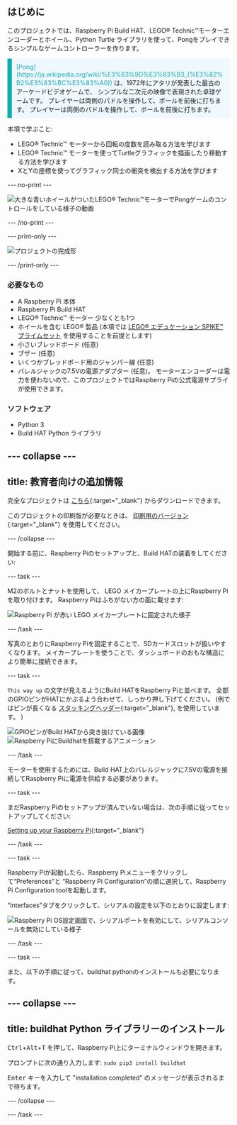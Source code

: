 ## はじめに

このプロジェクトでは、Raspberry Pi Build HAT、LEGO® Technic™モーターエンコーダーとホイール、Python Turtle ライブラリを使って、Pongをプレイできるシンプルなゲームコントローラーを作ります。

<p style="border-left: solid; border-width:10px; border-color: #0faeb0; background-color: aliceblue; padding: 10px;">
<span style="color: #0faeb0">[Pong](https://ja.wikipedia.org/wiki/%E3%83%9D%E3%83%B3_(%E3%82%B2%E3%83%BC%E3%83%A0))</span> は、1972年にアタリが発表した最古のアーケードビデオゲームで、 シンプルな二次元の映像で表現された卓球ゲームです。 プレイヤーは両側のパドルを操作して、ボールを前後に打ちます。 プレイヤーは両側のパドルを操作して、ボールを前後に打ちます。
</p>

本項で学ぶこと:
- LEGO® Technic™ モーターから回転の度数を読み取る方法を学びます
- LEGO® Technic™ モーターを使ってTurtleグラフィックを描画したり移動する方法を学びます
- XとYの座標を使ってグラフィック同士の衝突を検出する方法を学びます

--- no-print ---

![大きな青いホイールがついたLEGO® Technic™モーターでPongゲームのコントロールをしている様子の動画](images/pong_gif.gif)

--- /no-print ---

--- print-only ---

![プロジェクトの完成形](images/finished.JPG)

--- /print-only ---

### 必要なもの

+ A Raspberry Pi 本体
+ Raspberry Pi Build HAT
+ LEGO® Technic™ モーター 少なくとも1つ
+ ホイールを含む LEGO® 製品 (本項では [LEGO® エデュケーション SPIKE™ プライムセット](https://education.lego.com/en-gb/product/spike-prime) を使用することを前提とします)
+ 小さいブレッドボード (任意)
+ ブザー (任意)
+ いくつかブレッドボード用のジャンパー線 (任意)
+ バレルジャックの7.5Vの電源アダプター (任意)。 モーターエンコーダーは電力を使わないので、このプロジェクトではRaspberry Piの公式電源サプライが使用できます。

### ソフトウェア

+ Python 3
+ Build HAT Python ライブラリ

--- collapse ---
---
title: 教育者向けの追加情報
---

完全なプロジェクトは [こちら](https://rpf.io/p/en/lego-game-controller-get){:target="_blank"} からダウンロードできます。

このプロジェクトの印刷版が必要なときは、 [印刷用のバージョン](https://projects.raspberrypi.org/en/projects/lego-game-controller/print){:target="_blank"} を使用してください。

--- /collapse ---

開始する前に、Raspberry Piのセットアップと、Build HATの装着をしてください:

--- task ---

M2のボルトとナットを使用して、 LEGO メイカープレートの上にRaspberry Piを取り付けます。 Raspberry Piはふちがない方の面に載せます:

 ![Raspberry Pi が赤い LEGO メイカープレートに固定された様子](images/build_11.jpg)

--- /task ---

写真のとおりにRaspberry Piを固定することで、SDカードスロットが扱いやすくなります。 メイカープレートを使うことで、ダッシュボードのおもな構造により簡単に接続できます。

--- task ---

`This way up` の文字が見えるようにBuild HATをRaspberry Piと並べます。 全部のGPIOピンがHATにかぶるよう合わせて、しっかり押し下げてください。 (例ではピンが長くなる [スタッキングヘッダー](https://www.adafruit.com/product/2223){:target="_blank"}, を使用しています。 )

![GPIOピンがBuild HATから突き抜けている画像](images/build_15.jpg) ![Raspberry PiにBuildhatを搭載するアニメーション](images/haton.gif)

--- /task ---

モーターを使用するためには、Build HAT上のバレルジャックに7.5Vの電源を接続してRaspberry Piに電源を供給する必要があります。

--- task ---

まだRaspberry Piのセットアップが済んでいない場合は、次の手順に従ってセットアップしてください:

[Setting up your Raspberry Pi](https://projects.raspberrypi.org/en/projects/raspberry-pi-setting-up){:target="_blank"}

--- /task ---

--- task ---

Raspberry Piが起動したら、Raspberry Piメニューをクリックして“Preferences”と “Raspberry Pi Configuration”の順に選択して、Raspberry Pi Configuration toolを起動します。

“interfaces”タブをクリックして、シリアルの設定を以下のとおりに設定します:

![Raspberry Pi OS設定画面で、シリアルポートを有効にして、シリアルコンソールを無効にしている様子](images/configshot.jpg)

--- /task ---

--- task ---

また、以下の手順に従って、buildhat pythonのインストールも必要になります。

--- collapse ---
---
title: buildhat Python ライブラリーのインストール
---

<kbd>Ctrl</kbd>+<kbd>Alt</kbd>+<kbd>T</kbd> を押して、Raspberry Pi上にターミナルウィンドウを開きます。

プロンプトに次の通り入力します: `sudo pip3 install buildhat`

<kbd>Enter</kbd> キーを入力して "installation completed" のメッセージが表示されるまで待ちます。

--- /collapse ---

--- /task ---
